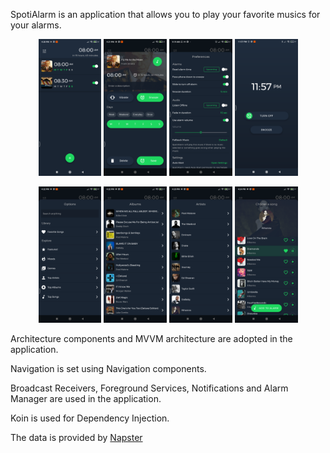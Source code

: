 SpotiAlarm is an application that allows you to play your favorite musics for your alarms.

<p align="center">
    <img src="screenshots/main_page.png" width="20%"/>
    <img src="screenshots/edit_page.png" width="20%"/>
    <img src="screenshots/preferences_page.png" width="20%"/>
    <img src="screenshots/alarm_page.png" width="20%"/>
</p>

<p align="center">
    <img src="screenshots/options_page.png" width="20%"/>
    <img src="screenshots/albums_page.png" width="20%"/>
    <img src="screenshots/artists_page.png" width="20%"/>
    <img src="screenshots/tracks_page.png" width="20%"/>
</p>

Architecture components and MVVM architecture are adopted in the application.

Navigation is set using Navigation components.

Broadcast Receivers, Foreground Services, Notifications and Alarm Manager are used in the application.

Koin is used for Dependency Injection.

The data is provided by [Napster](https://developer.napster.com/)